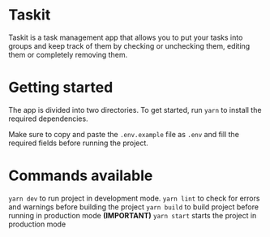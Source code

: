 # Taskit

Taskit is a task management app that allows you to put your tasks into groups and keep track of them by checking or unchecking them, editing them or completely removing them.

# Getting started

The app is divided into two directories. To get started, run `yarn` to install the required dependencies.

Make sure to copy and paste the `.env.example` file as `.env` and fill the required fields before running the project.

# Commands available

`yarn dev` to run project in development mode.
`yarn lint` to check for errors and warnings before building the project
`yarn build` to build project before running in production mode **(IMPORTANT)**
`yarn start` starts the project in production mode
